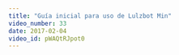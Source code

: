 ```yaml
---
title: "Guía inicial para uso de Lulzbot Min"
video_number: 33
date: 2017-02-04
video_id: pWAQtRJpot0
---
```

